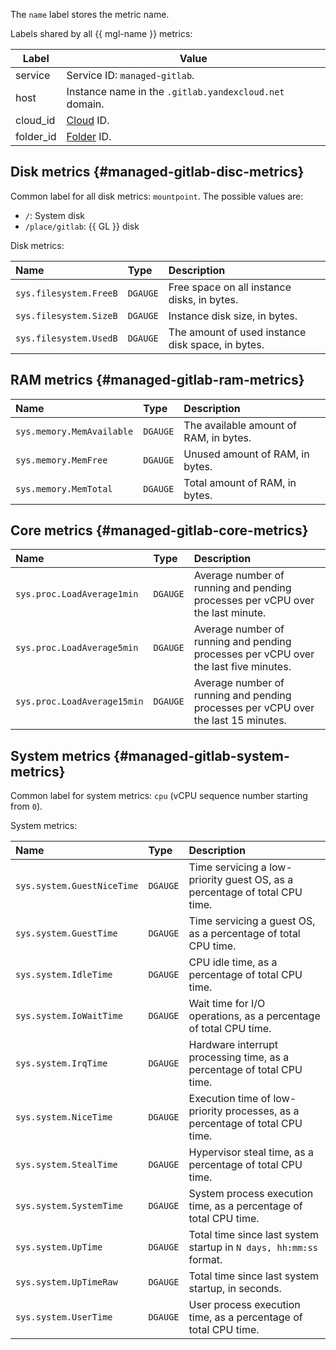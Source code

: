 The `name` label stores the metric name.

Labels shared by all {{ mgl-name }} metrics:

| Label     |   Value                                     |
|-----------|------------------------------------------------|
| service   | Service ID: `managed-gitlab`.         |
| host      | Instance name in the `.gitlab.yandexcloud.net` domain. |
| cloud_id  | [Cloud](../../../resource-manager/concepts/resources-hierarchy.md#cloud) ID.    |
| folder_id | [Folder](../../../resource-manager/concepts/resources-hierarchy.md#folder) ID. |

## Disk metrics {#managed-gitlab-disc-metrics}

Common label for all disk metrics: `mountpoint`. The possible values are:

* `/`: System disk
* `/place/gitlab`: {{ GL }} disk

Disk metrics:

| Name                   | Type      | Description                                             |
|:-----------------------|:---------|:-----------------------------------------------------|
| `sys.filesystem.FreeB` | `DGAUGE` | Free space on all instance disks, in bytes. |
| `sys.filesystem.SizeB` | `DGAUGE` | Instance disk size, in bytes.                     |
| `sys.filesystem.UsedB` | `DGAUGE` | The amount of used instance disk space, in bytes.   |


## RAM metrics {#managed-gitlab-ram-metrics}

| Name                      | Type      | Description                                          |
|:--------------------------|:---------|:--------------------------------------------------|
| `sys.memory.MemAvailable` | `DGAUGE` | The available amount of RAM, in bytes.  |
| `sys.memory.MemFree`      | `DGAUGE` | Unused amount of RAM, in bytes.               |
| `sys.memory.MemTotal`     | `DGAUGE` | Total amount of RAM, in bytes.                        |

## Core metrics {#managed-gitlab-core-metrics}

| Name                        | Type      | Description   |
|:---------------------------|:---------|:-----------|
| `sys.proc.LoadAverage1min` | `DGAUGE` | Average number of running and pending processes per vCPU over the last minute. |
| `sys.proc.LoadAverage5min` | `DGAUGE` | Average number of running and pending processes per vCPU over the last five minutes. |
| `sys.proc.LoadAverage15min` | `DGAUGE` | Average number of running and pending processes per vCPU over the last 15 minutes. |

## System metrics {#managed-gitlab-system-metrics}

Common label for system metrics: `cpu` (vCPU sequence number starting from `0`).

System metrics:

| Name | Type | Description |
|:----|:----|:---------|
| `sys.system.GuestNiceTime` | `DGAUGE` | Time servicing a low-priority guest OS, as a percentage of total CPU time. |
| `sys.system.GuestTime` | `DGAUGE` | Time servicing a guest OS, as a percentage of total CPU time. |
| `sys.system.IdleTime` | `DGAUGE` | CPU idle time, as a percentage of total CPU time. |
| `sys.system.IoWaitTime` | `DGAUGE` | Wait time for I/O operations, as a percentage of total CPU time. |
| `sys.system.IrqTime` | `DGAUGE` | Hardware interrupt processing time, as a percentage of total CPU time. |
| `sys.system.NiceTime` | `DGAUGE` | Execution time of low-priority processes, as a percentage of total CPU time. |
| `sys.system.StealTime` | `DGAUGE` | Hypervisor steal time, as a percentage of total CPU time. |
| `sys.system.SystemTime` | `DGAUGE` | System process execution time, as a percentage of total CPU time. |
| `sys.system.UpTime` | `DGAUGE` | Total time since last system startup in `N days, hh:mm:ss` format. |
| `sys.system.UpTimeRaw` | `DGAUGE` | Total time since last system startup, in seconds. |
| `sys.system.UserTime` | `DGAUGE` | User process execution time, as a percentage of total CPU time. |
